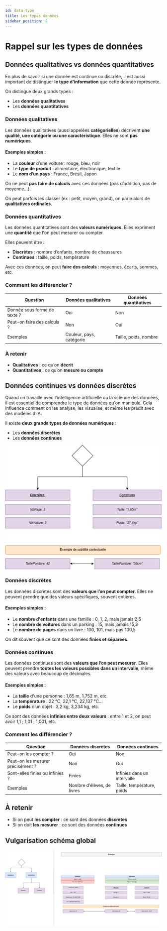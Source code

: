 ```yaml
---
id: data-type
title: Les types données
sidebar_position: 8
---
```


# Rappel sur les types de données

## Données qualitatives vs données quantitatives

En plus de savoir si une donnée est continue ou discrète, il est aussi important de distinguer **le type d'information** que cette donnée représente.

On distingue deux grands types :

- Les **données qualitatives**
- Les **données quantitatives**

### Données qualitatives

Les données qualitatives (aussi appelées **catégorielles**) décrivent **une qualité, une catégorie ou une caractéristique**. Elles ne sont **pas numériques**.

#### Exemples simples :

- La **couleur** d’une voiture : rouge, bleu, noir
- Le **type de produit** : alimentaire, électronique, textile
- Le **nom d’un pays** : France, Brésil, Japon

On ne peut **pas faire de calculs** avec ces données (pas d’addition, pas de moyenne…).

On peut parfois les classer (ex : petit, moyen, grand), on parle alors de **qualitatives ordinales**.

### Données quantitatives

Les données quantitatives sont des **valeurs numériques**. Elles expriment une **quantité** que l'on peut mesurer ou compter.

Elles peuvent être :

- **Discrètes** : nombre d’enfants, nombre de chaussures
- **Continues** : taille, poids, température

Avec ces données, on peut **faire des calculs** : moyennes, écarts, sommes, etc.

### Comment les différencier ?

| Question                           | Données qualitatives       | Données quantitatives       |
|-----------------------------------|-----------------------------|------------------------------|
| Donnée sous forme de texte ?      | Oui                         | Non                          |
| Peut-on faire des calculs ?       | Non                         | Oui                          |
| Exemples                          | Couleur, pays, catégorie    | Taille, poids, nombre        |

### À retenir

- **Qualitatives** : ce qu’on **décrit**
- **Quantitatives** : ce qu’on **mesure ou compte**

## Données continues vs données discrètes

Quand on travaille avec l'intelligence artificielle ou la science des données, il est essentiel de comprendre le type de données qu'on manipule. Cela influence comment on les analyse, les visualise, et même les prédit avec des modèles d’IA.

Il existe **deux grands types de données numériques** :

- Les **données discrètes**
- Les **données continues**

![Screenshot](../img/type_data_cd_1.png)


### Données discrètes

Les données discrètes sont des **valeurs que l’on peut compter**. Elles ne peuvent prendre que des valeurs spécifiques, souvent entières.

#### Exemples simples :

- Le **nombre d'enfants** dans une famille : 0, 1, 2, mais jamais 2,5
- Le **nombre de voitures** dans un parking : 15, mais jamais 15,3
- Le **nombre de pages** dans un livre : 100, 101, mais pas 100,5

On dit souvent que ce sont des données **finies et séparées**.

### Données continues

Les données continues sont des **valeurs que l’on peut mesurer**. Elles peuvent prendre **toutes les valeurs possibles dans un intervalle**, même des valeurs avec beaucoup de décimales.

#### Exemples simples :

- La **taille** d'une personne : 1,65 m, 1,752 m, etc.
- La **température** : 22 °C, 22,1 °C, 22,137 °C...
- Le **poids** d’un objet : 3,2 kg, 3,234 kg, etc.

Ce sont des données **infinies entre deux valeurs** : entre 1 et 2, on peut avoir 1,1 ; 1,01 ; 1,001, etc.

### Comment les différencier ?

| Question                          | Données discrètes       | Données continues        |
|----------------------------------|--------------------------|---------------------------|
| Peut-on les compter ?            | Oui                      | Non                       |
| Peut-on les mesurer précisément ?| Non                      | Oui                       |
| Sont-elles finies ou infinies ?  | Finies                   | Infinies dans un intervalle |
| Exemples                         | Nombre d’élèves, de livres | Taille, température, poids |

## À retenir

- Si on peut **les compter** : ce sont des données **discrètes**
- Si on doit **les mesurer** : ce sont des données **continues**

## Vulgarisation schéma global

![Screenshot](../img/type_data_ex.png)